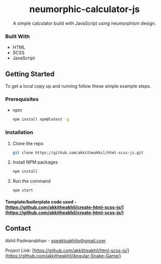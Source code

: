 <p align="center">
  <h1 align="center">neumorphic-calculator-js</h1>

  <p align="center">
  A simple calculator build with JavaScript using neumorphism design.
</p>

### Built With

* HTML
* SCSS
* JavaScript

<!-- GETTING STARTED -->
## Getting Started

To get a local copy up and running follow these simple example steps.

### Prerequisites

* npm
  ```sh
  npm install npm@latest -g
  ```

### Installation

1. Clone the repo
   ```sh
   git clone https://github.com/akkitheakhil/html-scss-js.git
   ```
2. Install NPM packages
   ```sh
   npm install
   ```
3. Run the command
   ```sh
   npm start
   ```

#### Template/boilerplate code used -  [https://github.com/akkitheakhil/create-html-scss-js/](https://github.com/akkitheakhil/create-html-scss-js/)

<!-- CONTACT -->
## Contact

Akhil Padmanabhan - speaktoakhilp@gmail.com

Project Link: [https://github.com/akkitheakhil/html-scss-js/](https://github.com/akkitheakhil/Angular-Snake-Game/)
